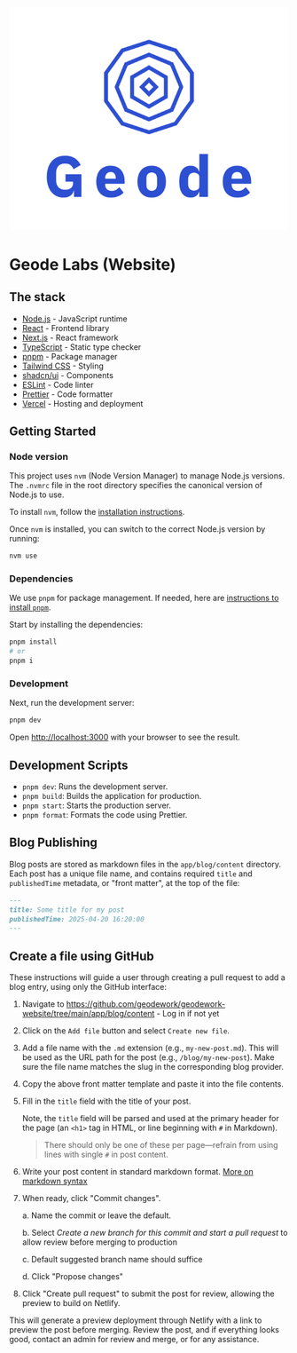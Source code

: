 <div align="center" style="margin-top: 1em; margin-bottom: 3em;">
  <a href="https://geode.build"><img alt="Geode Labs hero and logo" src="./public/images/logo-vertical-blue.svg"></a>
</div>

# Geode Labs (Website)

## The stack

- [Node.js](https://nodejs.org/en) - JavaScript runtime
- [React](https://react.dev/) - Frontend library
- [Next.js](https://nextjs.org/) - React framework
- [TypeScript](https://www.typescriptlang.org/) - Static type checker
- [pnpm](https://pnpm.io/) - Package manager
- [Tailwind CSS](https://tailwindcss.com/) - Styling
- [shadcn/ui](https://ui.shadcn.com/) - Components
- [ESLint](https://eslint.org/) - Code linter
- [Prettier](https://prettier.io/) - Code formatter
- [Vercel](https://vercel.com/) - Hosting and deployment

## Getting Started

### Node version

This project uses `nvm` (Node Version Manager) to manage Node.js versions. The `.nvmrc` file in the root directory specifies the canonical version of Node.js to use.

To install `nvm`, follow the [installation instructions](https://github.com/nvm-sh/nvm#installing-and-updating).

Once `nvm` is installed, you can switch to the correct Node.js version by running:

```bash
nvm use
```

### Dependencies

We use `pnpm` for package management. If needed, here are [instructions to install `pnpm`](https://pnpm.io/installation).

Start by installing the dependencies:

```bash
pnpm install
# or
pnpm i
```

### Development

Next, run the development server:

```bash
pnpm dev
```

Open [http://localhost:3000](http://localhost:3000) with your browser to see the result.

## Development Scripts

- `pnpm dev`: Runs the development server.
- `pnpm build`: Builds the application for production.
- `pnpm start`: Starts the production server.
- `pnpm format`: Formats the code using Prettier.

## Blog Publishing

Blog posts are stored as markdown files in the `app/blog/content` directory. Each post has a unique file name, and contains required `title` and `publishedTime` metadata, or "front matter", at the top of the file:

```markdown
---
title: Some title for my post
publishedTime: 2025-04-20 16:20:00
---
```

## Create a file using GitHub

These instructions will guide a user through creating a pull request to add a blog entry, using only the GitHub interface:

1. Navigate to https://github.com/geodework/geodework-website/tree/main/app/blog/content - Log in if not yet

2. Click on the `Add file` button and select `Create new file`.

3. Add a file name with the `.md` extension (e.g., `my-new-post.md`). This will be used as the URL path for the post (e.g., `/blog/my-new-post`). Make sure the file name matches the slug in the corresponding blog provider.

4. Copy the above front matter template and paste it into the file contents.

5. Fill in the `title` field with the title of your post.

   Note, the `title` field will be parsed and used at the primary header for the page (an `<h1>` tag in HTML, or line beginning with `#` in Markdown).

   > There should only be one of these per page—refrain from using lines with single `#` in post content.

6. Write your post content in standard markdown format. [More on markdown syntax](https://www.markdownguide.org/basic-syntax/)

7. When ready, click "Commit changes".

   a. Name the commit or leave the default.

   b. Select _Create a new branch for this commit and start a pull request_ to allow review before merging to production

   c. Default suggested branch name should suffice

   d. Click "Propose changes"

8. Click "Create pull request" to submit the post for review, allowing the preview to build on Netlify.

This will generate a preview deployment through Netlify with a link to preview the post before merging. Review the post, and if everything looks good, contact an admin for review and merge, or for any assistance.
